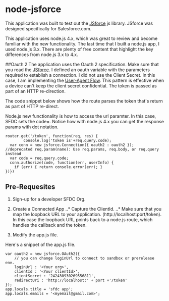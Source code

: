 # node-jsforce
This application was built to test out the [JSforce](https://jsforce.github.io/) js library.  JSforce was designed specifically for Salesforce.com.

This application uses node.js 4.x, which was great to review and become familiar with the new functionality.  The last time that I built a node.js app, I used node.js 3.x.  There are plenty of free content that highlight the key differences from  node.js 3.x to 4.x.

##Oauth 2
The application uses the  Oauth 2 specification.  Make sure that you read the [JSforce](https://jsforce.github.io/document/). I defined an oauth variable with the parameters required to establish a connection.  I did not use the Client Secret.  In this case, I am implementing the [User-Agent Flow](https://help.salesforce.com/apex/HTViewHelpDoc?id=remoteaccess_oauth_user_agent_flow.htm&language=en_US). This pattern is effective when a device can't keep the client secret confidential.  The token is passed as part of an HTTP re-direction.

The code snippet below shows how the route parses the token that's return as part of HTTP re-direct.

Node.js new functionality is how to access the url paramter.  In this case, SFDC sets the code=<token>.  Notice how with node.js 4.x you can get the response params with dot notation.

```
router.get('/token', function(req, res) {
        console.log('token is'+req.query.code);
  var conn = new jsforce.Connection({ oauth2 : oauth2 });
//deprecated req.param(name): Use req.params, req.body, or req.query instead 
  var code = req.query.code;
  conn.authorize(code, function(err, userInfo) {
    if (err) { return console.error(err); }
})})
```
## Pre-Requesites
1. Sign-up for a developer SFDC Org.
2. Create a Connected App
..* Capture the ClientId.
..* Make sure that you map the loopback URL to your application. (http://localhost:port/token).  In this case the loopback URL points back to a node.js route, which handles the callback and the token.

3. Modify the app.js file.  

Here's a snippet of the app.js file.  
```
var oauth2 = new jsforce.OAuth2({
    // you can change loginUrl to connect to sandbox or prerelease env.
    loginUrl : '<Your org>',
    clientId : '<Your clientId>',
    clientSecret : '242430930269556811',
    redirectUri : 'http://localhost:' + port +'/token'
});
app.locals.title = 'sfdc app';
app.locals.emails = '<myemail@gmail.com>';
```
